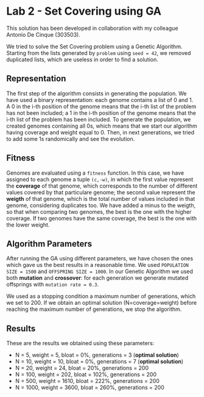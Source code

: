 # Lab 2 - Set Covering using GA 

This solution has been developed in collaboration with my colleague Antonio De Cinque (303503).

We tried to solve the Set Covering problem using a Genetic Algorithm.
Starting from the lists generated by `problem` using `seed = 42`, we removed duplicated lists, which are useless in order to find a solution.

## Representation
The first step of the algorithm consists in generating the population. 
We have used a binary representation: each genome contains a list of 0 and 1. A 0 in the i-th position of the genome means that the i-th list of the problem has not been included; a 1 in the i-th position of the genome means that the i-th list of the problem has been included. 
To generate the population, we created genomes containing all 0s, which means that we start our algorithm having coverage and weight equal to 0. Then, in next generations, we tried to add some 1s randomically and see the evolution.

## Fitness
Genomes are evaluated using a `fitness` function. In this case, we have assigned to each genome a tuple `(c,-w)`, in which the first value represent the **coverage** of that genome, which corresponds to the number of different values covered by that particulare genome; the second value represent the **weigth** of that genome, which is the total number of values included in that genome, considering duplicates too. 
We have added a minus to the weigth, so that when comparing two genomes, the best is the one with the higher coverage. If two genomes have the same coverage, the best is the one with the lower weight.

## Algorithm Parameters
After running the GA using different parameters, we have chosen the ones which gave us the best results in a reasonable time. We used `POPULATION SIZE = 1500` and `OFFSPRING SIZE = 1000`.
In our Genetic Algorithm we used both **mutation** and **crossover**: for each generation we generate mutated offsprings with `mutation rate = 0.3`. 

We used as a stopping condition a maximum number of generations, which we set to 200. If we obtain an optimal solution (N=coverage=weight) before reaching the maximum number of generations, we stop the algorithm.

## Results
These are the results we obtained using these parameters:
- N = 5, weight = 5, bloat = 0%, generations = 3 (**optimal solution**)
- N = 10, weight = 10, bloat = 0%, generations = 7 (**optimal solution**)
- N = 20, weight = 24, bloat = 20%, generations = 200
- N = 100, weight = 202, bloat = 102%, generations = 200
- N = 500, weight = 1610, bloat = 222%, generations = 200
- N = 1000, weight = 3600, bloat = 260%, generations = 200
